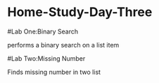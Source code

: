 # Home-Study-Day-Three

#Lab One:Binary Search

performs a binary search on a list item

#Lab Two:Missing Number

Finds missing number in two list
